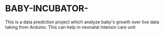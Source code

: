 # BABY-INCUBATOR-
This is a data prediction project which analyze baby's growth over live data taking from Arduino. This can help in neonatal intensiv care unit
